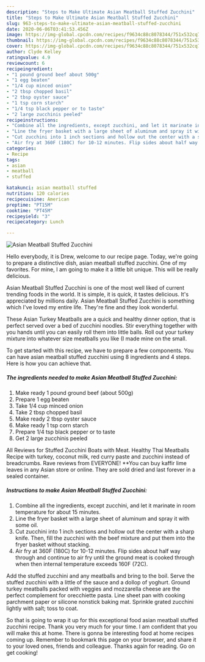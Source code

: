 ```yaml
---
description: "Steps to Make Ultimate Asian Meatball Stuffed Zucchini"
title: "Steps to Make Ultimate Asian Meatball Stuffed Zucchini"
slug: 963-steps-to-make-ultimate-asian-meatball-stuffed-zucchini
date: 2020-06-06T03:41:53.456Z
image: https://img-global.cpcdn.com/recipes/f9634c88c8078344/751x532cq70/asian-meatball-stuffed-zucchini-recipe-main-photo.jpg
thumbnail: https://img-global.cpcdn.com/recipes/f9634c88c8078344/751x532cq70/asian-meatball-stuffed-zucchini-recipe-main-photo.jpg
cover: https://img-global.cpcdn.com/recipes/f9634c88c8078344/751x532cq70/asian-meatball-stuffed-zucchini-recipe-main-photo.jpg
author: Clyde Kelley
ratingvalue: 4.9
reviewcount: 6
recipeingredient:
- "1 pound ground beef about 500g"
- "1 egg beaten"
- "1/4 cup minced onion"
- "2 tbsp chopped basil"
- "2 tbsp oyster sauce"
- "1 tsp corn starch"
- "1/4 tsp black pepper or to taste"
- "2 large zucchinis peeled"
recipeinstructions:
- "Combine all the ingredients, except zucchini, and let it marinate in room temperature for about 15 minutes."
- "Line the fryer basket with a large sheet of aluminum and spray it with some oil."
- "Cut zucchini into 1 inch sections and hollow out the center with a sharp knife. Then, fill the zucchini with the beef mixture and put them into the fryer basket without stacking."
- "Air fry at 360F (180C) for 10-12 minutes. Flip sides about half way through and continue to air fry until the ground meat is cooked through when then internal temperature exceeds 160F (72C)."
categories:
- Recipe
tags:
- asian
- meatball
- stuffed

katakunci: asian meatball stuffed 
nutrition: 120 calories
recipecuisine: American
preptime: "PT15M"
cooktime: "PT45M"
recipeyield: "3"
recipecategory: Lunch

---
```



![Asian Meatball Stuffed Zucchini](https://img-global.cpcdn.com/recipes/f9634c88c8078344/751x532cq70/asian-meatball-stuffed-zucchini-recipe-main-photo.jpg)

Hello everybody, it is Drew, welcome to our recipe page. Today, we're going to prepare a distinctive dish, asian meatball stuffed zucchini. One of my favorites. For mine, I am going to make it a little bit unique. This will be really delicious.

Asian Meatball Stuffed Zucchini is one of the most well liked of current trending foods in the world. It is simple, it is quick, it tastes delicious. It's appreciated by millions daily. Asian Meatball Stuffed Zucchini is something which I've loved my entire life. They're fine and they look wonderful.

These Asian Turkey Meatballs are a quick and healthy dinner option, that is perfect served over a bed of zucchini noodles. Stir everything together with you hands until you can easily roll them into little balls. Roll out your turkey mixture into whatever size meatballs you like (I made mine on the small.


To get started with this recipe, we have to prepare a few components. You can have asian meatball stuffed zucchini using 8 ingredients and 4 steps. Here is how you can achieve that.

<!--inarticleads1-->

##### The ingredients needed to make Asian Meatball Stuffed Zucchini:

1. Make ready 1 pound ground beef (about 500g)
1. Prepare 1 egg beaten
1. Take 1/4 cup minced onion
1. Take 2 tbsp chopped basil
1. Make ready 2 tbsp oyster sauce
1. Make ready 1 tsp corn starch
1. Prepare 1/4 tsp black pepper or to taste
1. Get 2 large zucchinis peeled


All Reviews for Stuffed Zucchini Boats with Meat. Healthy Thai Meatballs Recipe with turkey, coconut milk, red curry paste and zucchini instead of breadcrumbs. Rave reviews from EVERYONE! **You can buy kaffir lime leaves in any Asian store or online. They are sold dried and last forever in a sealed container. 

<!--inarticleads2-->

##### Instructions to make Asian Meatball Stuffed Zucchini:

1. Combine all the ingredients, except zucchini, and let it marinate in room temperature for about 15 minutes.
1. Line the fryer basket with a large sheet of aluminum and spray it with some oil.
1. Cut zucchini into 1 inch sections and hollow out the center with a sharp knife. Then, fill the zucchini with the beef mixture and put them into the fryer basket without stacking.
1. Air fry at 360F (180C) for 10-12 minutes. Flip sides about half way through and continue to air fry until the ground meat is cooked through when then internal temperature exceeds 160F (72C).


Add the stuffed zucchini and any meatballs and bring to the boil. Serve the stuffed zucchini with a little of the sauce and a dollop of yoghurt. Ground turkey meatballs packed with veggies and mozzarella cheese are the perfect complement for orecchiette pasta. Line sheet pan with cooking parchment paper or silicone nonstick baking mat. Sprinkle grated zucchini lightly with salt; toss to coat. 

So that is going to wrap it up for this exceptional food asian meatball stuffed zucchini recipe. Thank you very much for your time. I am confident that you will make this at home. There is gonna be interesting food at home recipes coming up. Remember to bookmark this page on your browser, and share it to your loved ones, friends and colleague. Thanks again for reading. Go on get cooking!
